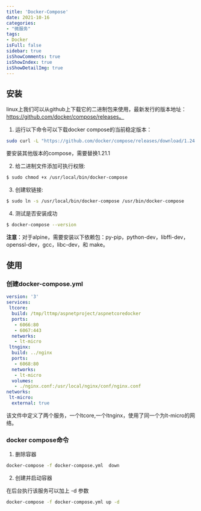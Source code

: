```yaml
---
title: 'Docker-Compose'
date: 2021-10-16
categories:
- "微服务"
tags:
- Docker
isFull: false 
sidebar: true
isShowComments: true
isShowIndex: true
isShowDetailImg: true
---
```


## 安装

linux上我们可以从github上下载它的二进制包来使用，最新发行的版本地址：https://github.com/docker/compose/releases。

1. 运行以下命令可以下载docker compose的当前稳定版本：

``` bash
sudo curl -L "https://github.com/docker/compose/releases/download/1.24.1/docker-compose-$(uname -s)-$(uname -m)" -o /usr/local/bin/docker-compose
```

要安装其他版本的compose，需要替换1.21.1

2. 给二进制文件添加可执行权限:

```bash
$ sudo chmod +x /usr/local/bin/docker-compose
```

3. 创建软链接:

```bash
$ sudo ln -s /usr/local/bin/docker-compose /usr/bin/docker-compose
```

4. 测试是否安装成功

```bash
$ docker-compose --version
```

**注意**：对于alpine，需要安装以下依赖包：py-pip，python-dev，libffi-dev，openssl-dev，gcc，libc-dev，和 make。

## 使用

### 创建docker-compose.yml

```yaml
version: '3'
services:
 ltcore:
  build: /tmp/lttmp/aspnetproject/aspnetcoredocker
  ports:
   - 6066:80
   - 6067:443
  networks:
   - lt-micro
 ltnginx:
  build: ../nginx
  ports:
   - 6068:80
  networks:
   - lt-micro
  volumes:
   - ./nginx.conf:/usr/local/nginx/conf/nginx.conf
networks:
 lt-micro:
  external: true
```

该文件中定义了两个服务，一个ltcore,一个ltnginx，使用了同一个为lt-micro的网络。

### docker compose命令

1. 删除容器

```bash
docker-compose -f docker-compose.yml  down
```

2. 创建并启动容器

在后台执行该服务可以加上 -d 参数

``` bash
docker-compose -f docker-compose.yml up -d
```